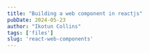 ```yaml
---
title: "Building a web component in reactjs"
pubDate: 2024-05-23
author: "Ikotun Collins"
tags: ['files']
slug: 'react-web-components'
---
```



